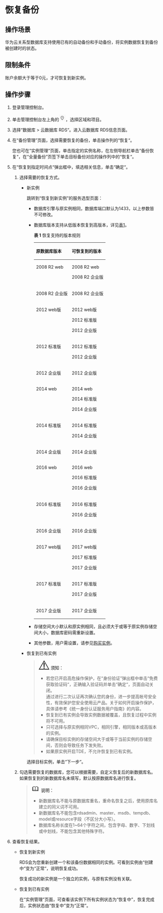 # 恢复备份<a name="zh-cn_topic_0053089727"></a>

## 操作场景<a name="section51567119122258"></a>

华为云关系型数据库支持使用已有的自动备份和手动备份，将实例数据恢复到备份被创建时的状态。

## 限制条件<a name="section177191741104915"></a>

账户余额大于等于0元，才可恢复到新实例。

## 操作步骤<a name="section51247315503"></a>

1.  登录管理控制台。
2.  单击管理控制台左上角的![](figures/Region灰色图标.png)，选择区域和项目。
3.  选择“数据库  \>  云数据库 RDS“。进入云数据库 RDS信息页面。
4.  在“备份管理”页面，选择需要恢复的备份，单击操作列的“恢复“。

    您也可在“实例管理“页面，单击指定的实例名称，在左侧导航栏单击“备份恢复“，在“全量备份”页签下单击目标备份对应的操作列中的“恢复“。

5.  在“恢复到指定时间点“弹出框中，填选相关信息，单击“确定“。
    1.  选择需要的恢复方式。
        -   新实例

            跳转到“恢复到新实例”的服务选型页面：

            -   数据库引擎与原实例相同，数据库端口默认为1433，以上参数皆不可修改。
            -   数据库版本支持从低版本恢复到高版本，详见[表1](#table1334944713437)。

                **表 1**  恢复支持的版本规则

                <a name="table1334944713437"></a>
                <table><thead align="left"><tr id="row1134094714310"><th class="cellrowborder" valign="top" width="50%" id="mcps1.2.3.1.1"><p id="p434016479436"><a name="p434016479436"></a><a name="p434016479436"></a>原数据库版本</p>
                </th>
                <th class="cellrowborder" valign="top" width="50%" id="mcps1.2.3.1.2"><p id="p434016477435"><a name="p434016477435"></a><a name="p434016477435"></a>可恢复到的版本</p>
                </th>
                </tr>
                </thead>
                <tbody><tr id="row934134715438"><td class="cellrowborder" valign="top" width="50%" headers="mcps1.2.3.1.1 "><p id="p19340154712439"><a name="p19340154712439"></a><a name="p19340154712439"></a>2008 R2 web</p>
                </td>
                <td class="cellrowborder" valign="top" width="50%" headers="mcps1.2.3.1.2 "><p id="p93401647114313"><a name="p93401647114313"></a><a name="p93401647114313"></a>2008 R2 web</p>
                <p id="p183411547134316"><a name="p183411547134316"></a><a name="p183411547134316"></a>2008 R2 企业版 </p>
                </td>
                </tr>
                <tr id="row334116472437"><td class="cellrowborder" valign="top" width="50%" headers="mcps1.2.3.1.1 "><p id="p53411147104319"><a name="p53411147104319"></a><a name="p53411147104319"></a>2008 R2 企业版</p>
                </td>
                <td class="cellrowborder" valign="top" width="50%" headers="mcps1.2.3.1.2 "><p id="p17341847184318"><a name="p17341847184318"></a><a name="p17341847184318"></a>2008 R2 企业版 </p>
                </td>
                </tr>
                <tr id="row834117475436"><td class="cellrowborder" valign="top" width="50%" headers="mcps1.2.3.1.1 "><p id="p12341164784315"><a name="p12341164784315"></a><a name="p12341164784315"></a>2012 web版</p>
                </td>
                <td class="cellrowborder" valign="top" width="50%" headers="mcps1.2.3.1.2 "><p id="p8341114712433"><a name="p8341114712433"></a><a name="p8341114712433"></a>2012 web版</p>
                <p id="p4341947154314"><a name="p4341947154314"></a><a name="p4341947154314"></a>2012 标准版</p>
                <p id="p17341184720439"><a name="p17341184720439"></a><a name="p17341184720439"></a>2012 企业版</p>
                </td>
                </tr>
                <tr id="row1234244720438"><td class="cellrowborder" valign="top" width="50%" headers="mcps1.2.3.1.1 "><p id="p934116479439"><a name="p934116479439"></a><a name="p934116479439"></a>2012 标准版</p>
                </td>
                <td class="cellrowborder" valign="top" width="50%" headers="mcps1.2.3.1.2 "><p id="p19342747174317"><a name="p19342747174317"></a><a name="p19342747174317"></a>2012 标准版</p>
                <p id="p193421947184317"><a name="p193421947184317"></a><a name="p193421947184317"></a>2012 企业版</p>
                </td>
                </tr>
                <tr id="row1234215477432"><td class="cellrowborder" valign="top" width="50%" headers="mcps1.2.3.1.1 "><p id="p10342124784312"><a name="p10342124784312"></a><a name="p10342124784312"></a>2012 企业版</p>
                </td>
                <td class="cellrowborder" valign="top" width="50%" headers="mcps1.2.3.1.2 "><p id="p16342134716439"><a name="p16342134716439"></a><a name="p16342134716439"></a>2012 企业版</p>
                </td>
                </tr>
                <tr id="row53451947184320"><td class="cellrowborder" valign="top" width="50%" headers="mcps1.2.3.1.1 "><p id="p12342174712432"><a name="p12342174712432"></a><a name="p12342174712432"></a>2014 web</p>
                </td>
                <td class="cellrowborder" valign="top" width="50%" headers="mcps1.2.3.1.2 "><p id="p183421947174316"><a name="p183421947174316"></a><a name="p183421947174316"></a>2014 web</p>
                <p id="p18344144774315"><a name="p18344144774315"></a><a name="p18344144774315"></a>2014 标准版 </p>
                <p id="p9345164712438"><a name="p9345164712438"></a><a name="p9345164712438"></a>2014 企业版 </p>
                </td>
                </tr>
                <tr id="row2345184711431"><td class="cellrowborder" valign="top" width="50%" headers="mcps1.2.3.1.1 "><p id="p16345164774312"><a name="p16345164774312"></a><a name="p16345164774312"></a>2014 标准版</p>
                </td>
                <td class="cellrowborder" valign="top" width="50%" headers="mcps1.2.3.1.2 "><p id="p16345194764320"><a name="p16345194764320"></a><a name="p16345194764320"></a>2014 标准版 </p>
                <p id="p16345144734317"><a name="p16345144734317"></a><a name="p16345144734317"></a>2014 企业版 </p>
                </td>
                </tr>
                <tr id="row43461147204320"><td class="cellrowborder" valign="top" width="50%" headers="mcps1.2.3.1.1 "><p id="p113461447164311"><a name="p113461447164311"></a><a name="p113461447164311"></a>2014 企业版</p>
                </td>
                <td class="cellrowborder" valign="top" width="50%" headers="mcps1.2.3.1.2 "><p id="p1834694764314"><a name="p1834694764314"></a><a name="p1834694764314"></a>2014 企业版 </p>
                </td>
                </tr>
                <tr id="row134815473432"><td class="cellrowborder" valign="top" width="50%" headers="mcps1.2.3.1.1 "><p id="p734614764311"><a name="p734614764311"></a><a name="p734614764311"></a>2016 web</p>
                </td>
                <td class="cellrowborder" valign="top" width="50%" headers="mcps1.2.3.1.2 "><p id="p1734604744316"><a name="p1734604744316"></a><a name="p1734604744316"></a>2016 web</p>
                <p id="p7348194711431"><a name="p7348194711431"></a><a name="p7348194711431"></a>2016 标准版 </p>
                <p id="p1348144774310"><a name="p1348144774310"></a><a name="p1348144774310"></a>2016 企业版 </p>
                </td>
                </tr>
                <tr id="row63488477431"><td class="cellrowborder" valign="top" width="50%" headers="mcps1.2.3.1.1 "><p id="p33481476434"><a name="p33481476434"></a><a name="p33481476434"></a>2016 标准版</p>
                </td>
                <td class="cellrowborder" valign="top" width="50%" headers="mcps1.2.3.1.2 "><p id="p9348247124317"><a name="p9348247124317"></a><a name="p9348247124317"></a>2016 标准版</p>
                <p id="p334864711431"><a name="p334864711431"></a><a name="p334864711431"></a>2016 企业版 </p>
                </td>
                </tr>
                <tr id="row11348204794311"><td class="cellrowborder" valign="top" width="50%" headers="mcps1.2.3.1.1 "><p id="p7348154712436"><a name="p7348154712436"></a><a name="p7348154712436"></a>2016 企业版</p>
                </td>
                <td class="cellrowborder" valign="top" width="50%" headers="mcps1.2.3.1.2 "><p id="p6348847104312"><a name="p6348847104312"></a><a name="p6348847104312"></a>2016 企业版 </p>
                </td>
                </tr>
                <tr id="row209547378422"><td class="cellrowborder" valign="top" width="50%" headers="mcps1.2.3.1.1 "><p id="p18889162813310"><a name="p18889162813310"></a><a name="p18889162813310"></a>2017 web版</p>
                </td>
                <td class="cellrowborder" valign="top" width="50%" headers="mcps1.2.3.1.2 "><p id="p68891228163319"><a name="p68891228163319"></a><a name="p68891228163319"></a>2017 web版</p>
                <p id="p155693913812"><a name="p155693913812"></a><a name="p155693913812"></a>2017 标准版</p>
                <p id="p11353194711387"><a name="p11353194711387"></a><a name="p11353194711387"></a>2017 企业版</p>
                </td>
                </tr>
                <tr id="row1327135154212"><td class="cellrowborder" valign="top" width="50%" headers="mcps1.2.3.1.1 "><p id="p1216222683311"><a name="p1216222683311"></a><a name="p1216222683311"></a>2017 标准版</p>
                </td>
                <td class="cellrowborder" valign="top" width="50%" headers="mcps1.2.3.1.2 "><p id="p46001805399"><a name="p46001805399"></a><a name="p46001805399"></a>2017 标准版</p>
                <p id="p8600120143917"><a name="p8600120143917"></a><a name="p8600120143917"></a>2017 企业版</p>
                </td>
                </tr>
                <tr id="row7349647154313"><td class="cellrowborder" valign="top" width="50%" headers="mcps1.2.3.1.1 "><p id="p193491347194319"><a name="p193491347194319"></a><a name="p193491347194319"></a>2017 企业版</p>
                </td>
                <td class="cellrowborder" valign="top" width="50%" headers="mcps1.2.3.1.2 "><p id="p1534920476435"><a name="p1534920476435"></a><a name="p1534920476435"></a>2017 企业版</p>
                </td>
                </tr>
                </tbody>
                </table>

            -   存储空间大小默认和原实例相同，且必须大于或等于原实例存储空间大小，数据库密码需重新设置。
            -   其他参数，用户需设置，请参见[购买实例](https://support.huaweicloud.com/qs-rds/zh-cn_topic_0053089697.html)。

        -   恢复到已有实例

            >![](public_sys-resources/icon-notice.gif) **须知：**   
            >-   若您已开启高危操作保护，在“身份验证”弹出框中单击“免费获取验证码“，正确输入验证码并单击“确定“，页面自动关闭。  
            >    通过进行二次认证再次确认您的身份，进一步提高帐号安全性，有效保护您安全使用云产品。关于如何开启操作保护，具体请参考《统一身份认证服务用户指南》的内容。  
            >-   恢复到已有实例会导致实例数据被覆盖，且恢复过程中实例将不可用。  
            >-   只可选择与原实例相同VPC，相同引擎，相同版本或高版本的实例。  
            >-   请确保目标实例的存储空间大于或等于当前实例的存储空间，否则会导致任务下发失败。  
            >-   如果原实例开启TDE，不允许恢复到已有实例。  

            选择目标实例，单击“下一步“。

    2.  勾选需要恢复的数据库，您可以根据需要，自定义恢复后的新数据库名。如果恢复到的新数据库名未填写，默认按原数据库名进行恢复。

        >![](public_sys-resources/icon-note.gif) **说明：**   
        >-   新数据库名不能与原数据库重名，重命名恢复之后，使用原库名建立的同义词不可用。  
        >-   新数据库名不能包含rdsadmin、master、msdb、tempdb、model或resource字段（不区分大小写）。  
        >-   数据库名称长度在1\~64个字符之间，包含字母、数字、下划线或中划线，不能包含其他特殊字符。  


6.  查看恢复结果。
    -   恢复到新实例

        RDS会为您重新创建一个和该备份数据相同的实例。可看到实例由“创建中“变为“正常“，说明恢复成功。

        恢复成功的新实例是一个独立的实例，与原有实例没有关联。

    -   恢复到已有实例

        在“实例管理”页面，可查看该实例下所有实例状态为“恢复中”，恢复完成后，实例状态由“恢复中”变为“正常”。



